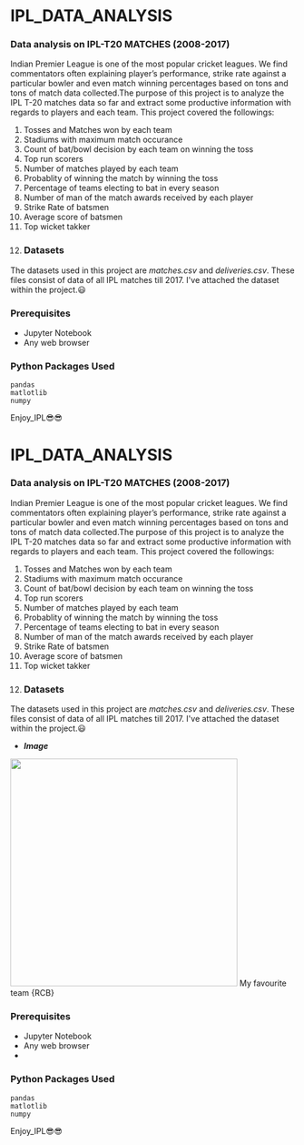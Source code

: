 # IPL_DATA_ANALYSIS
### Data analysis on IPL-T20 MATCHES (2008-2017)
Indian Premier League is one of the most popular cricket leagues. We find commentators often explaining player’s performance, strike rate against a particular bowler and even match winning percentages based on tons and tons of match data collected.The purpose of this project is to analyze the IPL T-20 matches data so far and extract some productive information with regards to players and each team. 
This project covered the followings:
1. Tosses and Matches won by each team
2. Stadiums with maximum match occurance
3. Count of bat/bowl decision by each team on winning the toss
4. Top run scorers
5. Number of matches played by each team
6. Probablity of winning the match by winning the toss
7. Percentage of teams electing to bat in every season
8. Number of man of the match awards received by each player
9. Strike Rate of batsmen
10. Average score of batsmen
11. Top wicket takker
12. ### Datasets
The datasets used in this project are _matches.csv_ and _deliveries.csv_. These files consist of data of all IPL matches till 2017. 
I've attached the dataset within the project.😃
### Prerequisites
- Jupyter Notebook
- Any web browser
### Python Packages Used
``` 
pandas
matlotlib
numpy
```
Enjoy_IPL😎😎
# IPL_DATA_ANALYSIS
### Data analysis on IPL-T20 MATCHES (2008-2017)
Indian Premier League is one of the most popular cricket leagues. We find commentators often explaining player’s performance, strike rate against a particular bowler and even match winning percentages based on tons and tons of match data collected.The purpose of this project is to analyze the IPL T-20 matches data so far and extract some productive information with regards to players and each team. 
This project covered the followings:
1. Tosses and Matches won by each team
2. Stadiums with maximum match occurance
3. Count of bat/bowl decision by each team on winning the toss
4. Top run scorers
5. Number of matches played by each team
6. Probablity of winning the match by winning the toss
7. Percentage of teams electing to bat in every season
8. Number of man of the match awards received by each player
9. Strike Rate of batsmen
10. Average score of batsmen
11. Top wicket takker
12. ### Datasets
The datasets used in this project are _matches.csv_ and _deliveries.csv_. These files consist of data of all IPL matches till 2017. 
I've attached the dataset within the project.😃
* ***Image***
<img src="https://scontent.fjai1-1.fna.fbcdn.net/v/t1.6435-9/78855290_10157561973311047_8648324784058269696_n.png?_nc_cat=106&ccb=1-3&_nc_sid=6e5ad9&_nc_ohc=oTDZpb-AqckAX_yOiZm&_nc_ht=scontent.fjai1-1.fna&oh=85f168944167c2d00066405fc413d82a&oe=6128BD4C" width="400">
My favourite team {RCB}


### Prerequisites

- Jupyter Notebook
- Any web browser
- 
### Python Packages Used

``` 
pandas
matlotlib
numpy
```
Enjoy_IPL😎😎

